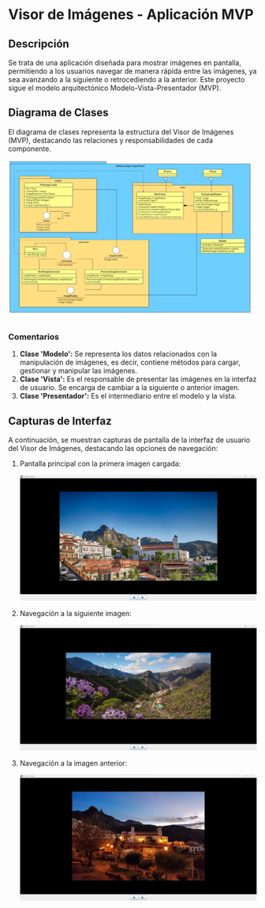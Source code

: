 # Visor de Imágenes - Aplicación MVP

## Descripción

Se trata de una aplicación diseñada para mostrar imágenes en pantalla, permitiendo a los usuarios navegar de manera rápida entre las imágenes, ya sea avanzando a la siguiente o retrocediendo a la anterior. Este proyecto sigue el modelo arquitectónico Modelo-Vista-Presentador (MVP).

## Diagrama de Clases

El diagrama de clases representa la estructura del Visor de Imágenes (MVP), destacando las relaciones y responsabilidades de cada componente.

![ImageViewer-UML-Diagram](https://github.com/JericoLuzardoMiranda/IS2-ImageViewer/blob/dbec02192b6b92da403de09672621a5651a57390/ImageViewer-UML-Diagram.jpg)

### Comentarios

1. **Clase 'Modelo':** Se representa los datos relacionados con la manipulación de imágenes, es decir, contiene métodos para cargar, gestionar y manipular las imágenes.
2. **Clase 'Vista':** Es el responsable de presentar las imágenes en la interfaz de usuario. Se encarga de cambiar a la siguiente o anterior imagen.
3. **Clase 'Presentador':** Es el intermediario entre el modelo y la vista.

## Capturas de Interfaz

A continuación, se muestran capturas de pantalla de la interfaz de usuario del Visor de Imágenes, destacando las opciones de navegación:

1. Pantalla principal con la primera imagen cargada:

   ![mainImage](https://github.com/JericoLuzardoMiranda/IS2-ImageViewer/blob/dbec02192b6b92da403de09672621a5651a57390/screenshot/mainImage.png)

2. Navegación a la siguiente imagen:

   ![nextImage](https://github.com/JericoLuzardoMiranda/IS2-ImageViewer/blob/dbec02192b6b92da403de09672621a5651a57390/screenshot/nextImage.png)

3. Navegación a la imagen anterior:

   ![previousImage](https://github.com/JericoLuzardoMiranda/IS2-ImageViewer/blob/dbec02192b6b92da403de09672621a5651a57390/screenshot/previousImage.png)
